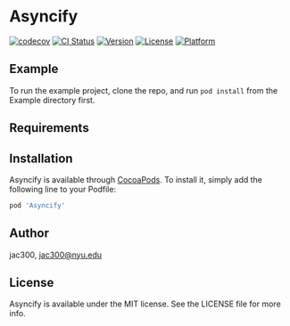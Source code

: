 # Asyncify

[![codecov](https://codecov.io/gh/jac300/Asyncify/branch/master/graph/badge.svg)](https://codecov.io/gh/jac300/Asyncify)
[![CI Status](http://img.shields.io/travis/jac300/Asyncify.svg?style=flat)](https://travis-ci.org/jac300/Asyncify)
[![Version](https://img.shields.io/cocoapods/v/Asyncify.svg?style=flat)](http://cocoapods.org/pods/Asyncify)
[![License](https://img.shields.io/cocoapods/l/Asyncify.svg?style=flat)](http://cocoapods.org/pods/Asyncify)
[![Platform](https://img.shields.io/cocoapods/p/Asyncify.svg?style=flat)](http://cocoapods.org/pods/Asyncify)

## Example

To run the example project, clone the repo, and run `pod install` from the Example directory first.

## Requirements

## Installation

Asyncify is available through [CocoaPods](http://cocoapods.org). To install
it, simply add the following line to your Podfile:

```ruby
pod 'Asyncify'
```

## Author

jac300, jac300@nyu.edu

## License

Asyncify is available under the MIT license. See the LICENSE file for more info.

